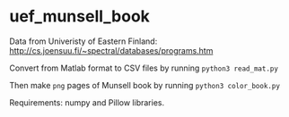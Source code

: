 # uef_munsell_book

Data from Univeristy of Eastern Finland: http://cs.joensuu.fi/~spectral/databases/programs.htm

Convert from Matlab format to CSV files by running `python3 read_mat.py`

Then make `png` pages of Munsell book by running `python3 color_book.py`

Requirements: numpy and Pillow libraries.
